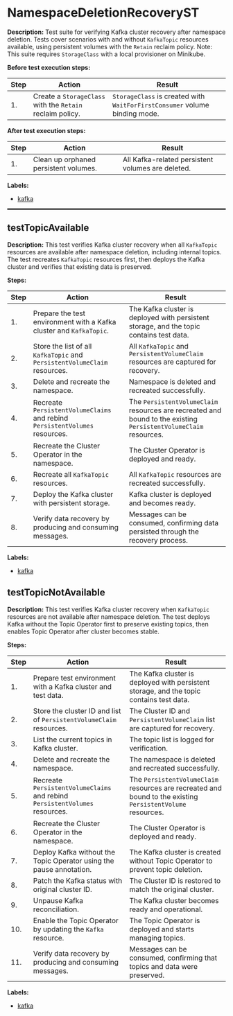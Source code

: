# NamespaceDeletionRecoveryST

**Description:** Test suite for verifying Kafka cluster recovery after namespace deletion. Tests cover scenarios with and without `KafkaTopic` resources available, using persistent volumes with the `Retain` reclaim policy. Note: This suite requires `StorageClass` with a local provisioner on Minikube.

**Before test execution steps:**

| Step | Action | Result |
| - | - | - |
| 1. | Create a `StorageClass` with the `Retain` reclaim policy. | `StorageClass` is created with `WaitForFirstConsumer` volume binding mode. |

**After test execution steps:**

| Step | Action | Result |
| - | - | - |
| 1. | Clean up orphaned persistent volumes. | All Kafka-related persistent volumes are deleted. |

**Labels:**

* [kafka](labels/kafka.md)

<hr style="border:1px solid">

## testTopicAvailable

**Description:** This test verifies Kafka cluster recovery when all `KafkaTopic` resources are available after namespace deletion, including internal topics. The test recreates `KafkaTopic` resources first, then deploys the Kafka cluster and verifies that existing data is preserved.

**Steps:**

| Step | Action | Result |
| - | - | - |
| 1. | Prepare the test environment with a Kafka cluster and `KafkaTopic`. | The Kafka cluster is deployed with persistent storage, and the topic contains test data. |
| 2. | Store the list of all `KafkaTopic` and `PersistentVolumeClaim` resources. | All `KafkaTopic` and `PersistentVolumeClaim`  resources are captured for recovery. |
| 3. | Delete and recreate the namespace. | Namespace is deleted and recreated successfully. |
| 4. | Recreate `PersistentVolumeClaims` and rebind `PersistentVolumes` resources. | The `PersistentVolumeClaim` resources are recreated and bound to the existing `PersistentVolumeClaim` resources. |
| 5. | Recreate the Cluster Operator in the namespace. | The Cluster Operator is deployed and ready. |
| 6. | Recreate all `KafkaTopic` resources. | All `KafkaTopic` resources are recreated successfully. |
| 7. | Deploy the Kafka cluster with persistent storage. | Kafka cluster is deployed and becomes ready. |
| 8. | Verify data recovery by producing and consuming messages. | Messages can be consumed, confirming data persisted through the recovery process. |

**Labels:**

* [kafka](labels/kafka.md)


## testTopicNotAvailable

**Description:** This test verifies Kafka cluster recovery when `KafkaTopic` resources are not available after namespace deletion. The test deploys Kafka without the Topic Operator first to preserve existing topics, then enables Topic Operator after cluster becomes stable.

**Steps:**

| Step | Action | Result |
| - | - | - |
| 1. | Prepare test environment with a Kafka cluster and test data. | The Kafka cluster is deployed with persistent storage, and the topic contains test data. |
| 2. | Store the cluster ID and list of `PersistentVolumeClaim` resources. | The Cluster ID and `PersistentVolumeClaim` list are captured for recovery. |
| 3. | List the current topics in Kafka cluster. | The topic list is logged for verification. |
| 4. | Delete and recreate the namespace. | The namespace is deleted and recreated successfully. |
| 5. | Recreate `PersistentVolumeClaims` and rebind `PersistentVolumes` resources. | The `PersistentVolumeClaim` resources are recreated and bound to the existing `PersistentVolume` resources. |
| 6. | Recreate the Cluster Operator in the namespace. | The Cluster Operator is deployed and ready. |
| 7. | Deploy Kafka without the Topic Operator using the pause annotation. | The Kafka cluster is created without Topic Operator to prevent topic deletion. |
| 8. | Patch the Kafka status with original cluster ID. | The Cluster ID is restored to match the original cluster. |
| 9. | Unpause Kafka reconciliation. | The Kafka cluster becomes ready and operational. |
| 10. | Enable the Topic Operator by updating the `Kafka` resource. | The Topic Operator is deployed and starts managing topics. |
| 11. | Verify data recovery by producing and consuming messages. | Messages can be consumed, confirming that topics and data were preserved. |

**Labels:**

* [kafka](labels/kafka.md)

